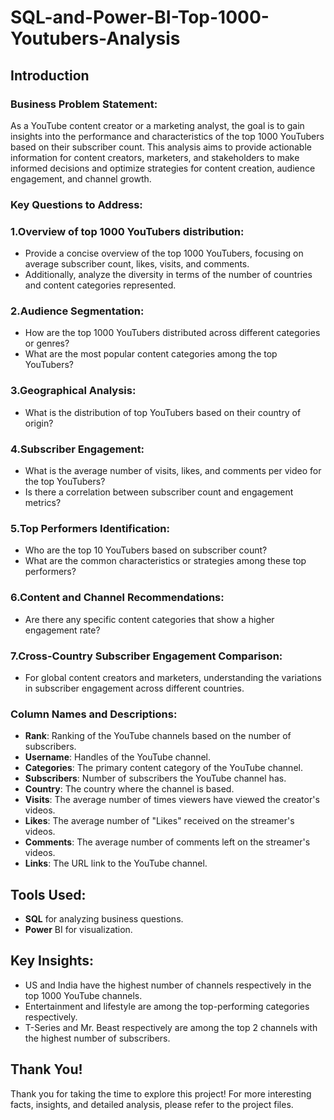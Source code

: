 # SQL-and-Power-BI-Top-1000-Youtubers-Analysis
## Introduction
### Business Problem Statement:
As a YouTube content creator or a marketing analyst, the goal is to gain insights into the performance and characteristics of the top 1000 YouTubers based on their subscriber count. This analysis aims to provide actionable information for content creators, marketers, and stakeholders to make informed decisions and optimize strategies for content creation, audience engagement, and channel growth.

### Key Questions to Address:

### 1.Overview of top 1000 YouTubers distribution:
* Provide a concise overview of the top 1000 YouTubers, focusing on average subscriber count, likes, visits, and comments. 
* Additionally, analyze the diversity in terms of the number of countries and content categories represented.

### 2.Audience Segmentation:
* How are the top 1000 YouTubers distributed across different categories or genres?
* What are the most popular content categories among the top YouTubers?

### 3.Geographical Analysis:
* What is the distribution of top YouTubers based on their country of origin?

### 4.Subscriber Engagement:
* What is the average number of visits, likes, and comments per video for the top YouTubers?
* Is there a correlation between subscriber count and engagement metrics?

### 5.Top Performers Identification:
* Who are the top 10 YouTubers based on subscriber count?
* What are the common characteristics or strategies among these top performers?

### 6.Content and Channel Recommendations:
* Are there any specific content categories that show a higher engagement rate?

### 7.Cross-Country Subscriber Engagement Comparison:
* For global content creators and marketers, understanding the variations in subscriber engagement across different countries.

### Column Names and Descriptions:
* **Rank**: Ranking of the YouTube channels based on the number of subscribers.
* **Username**: Handles of the YouTube channel.
* **Categories**: The primary content category of the YouTube channel.
* **Subscribers**: Number of subscribers the YouTube channel has.
* **Country**: The country where the channel is based.
* **Visits**: The average number of times viewers have viewed the creator's videos.
* **Likes**: The average number of "Likes" received on the streamer's videos.
* **Comments**: The average number of comments left on the streamer's videos.
* **Links**: The URL link to the YouTube channel.

## Tools Used:
* **SQL** for analyzing business questions.
* **Power** BI for visualization.

## Key Insights:
* US and India have the highest number of channels respectively in the top 1000 YouTube channels.
* Entertainment and lifestyle are among the top-performing categories respectively.
* T-Series and Mr. Beast respectively are among the top 2 channels with the highest number of subscribers.

## Thank You!
Thank you for taking the time to explore this project! For more interesting facts, insights, and detailed analysis, please refer to the project files.
